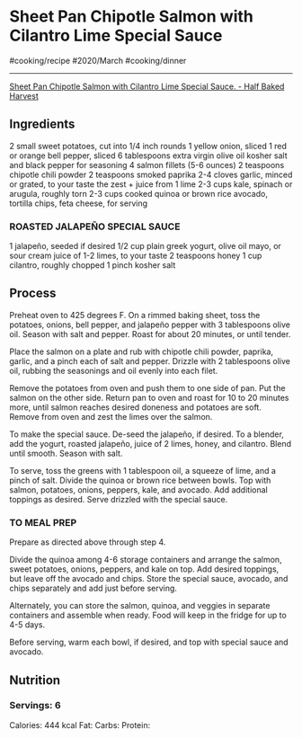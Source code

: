 #  Sheet Pan Chipotle Salmon with Cilantro Lime Special Sauce
#cooking/recipe #2020/March  #cooking/dinner
- - - -
[Sheet Pan Chipotle Salmon with Cilantro Lime Special Sauce. - Half Baked Harvest](https://www.halfbakedharvest.com/chipotle-salmon/)

## Ingredients
2 small sweet potatoes, cut into 1/4 inch rounds
1 yellow onion, sliced
1 red or orange bell pepper, sliced
6 tablespoons extra virgin olive oil
kosher salt and black pepper for seasoning
4 salmon fillets (5-6 ounces)
2 teaspoons chipotle chili powder
2 teaspoons smoked paprika
2-4 cloves garlic, minced or grated, to your taste
the zest + juice from 1 lime
2-3 cups kale, spinach or arugula, roughly torn
2-3 cups cooked quinoa or brown rice
avocado, tortilla chips, feta cheese, for serving

### ROASTED JALAPEÑO SPECIAL SAUCE
1 jalapeño, seeded if desired
1/2 cup plain greek yogurt, olive oil mayo, or sour cream
juice of 1-2 limes, to your taste
2 teaspoons honey
1 cup cilantro, roughly chopped
1 pinch kosher salt

## Process
Preheat oven to 425 degrees F. On a rimmed baking sheet, toss the potatoes, onions, bell pepper, and jalapeño pepper with 3 tablespoons olive oil. Season with salt and pepper. Roast for about 20 minutes, or until tender. 

Place the salmon on a plate and rub with chipotle chili powder, paprika, garlic, and a pinch each of salt and pepper. Drizzle with 2 tablespoons olive oil, rubbing the seasonings and oil evenly into each filet. 

Remove the potatoes from oven and push them to one side of pan. Put the salmon on the other side. Return pan to oven and roast for 10 to 20 minutes more, until salmon reaches desired doneness and potatoes are soft. Remove from oven and zest the limes over the salmon.

To make the special sauce. De-seed the jalapeño, if desired. To a blender, add the yogurt, roasted jalapeño, juice of 2 limes, honey, and cilantro. Blend until smooth. Season with salt.

To serve, toss the greens with 1 tablespoon oil, a squeeze of lime, and a pinch of salt. Divide the quinoa or brown rice between bowls. Top with salmon, potatoes, onions, peppers, kale, and avocado. Add additional toppings as desired. Serve drizzled with the special sauce.

### TO MEAL PREP
Prepare as directed above through step 4. 

Divide the quinoa among 4-6 storage containers and arrange the salmon, sweet potatoes, onions, peppers, and kale on top. Add desired toppings, but leave off the avocado and chips. Store the special sauce, avocado, and chips separately and add just before serving. 

Alternately, you can store the salmon, quinoa, and veggies in separate containers and assemble when ready. Food will keep in the fridge for up to 4-5 days. 

Before serving, warm each bowl, if desired, and top with special sauce and avocado.

## Nutrition
### Servings: 6
Calories: 444 kcal
Fat: 
Carbs: 
Protein: 